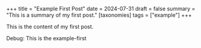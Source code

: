 +++
title = "Example First Post"
date = 2024-07-31
draft = false
summary = "This is a summary of my first post."
[taxonomies]
tags = ["example"]
+++

This is the content of my first post.

Debug: This is the example-first
